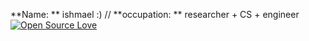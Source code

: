 **Name: ** ishmael :) // 
**occupation: ** researcher + CS + engineer
[![Open Source Love](https://badges.frapsoft.com/os/v1/open-source.svg?v=103)](https://github.com/ellerbrock/open-source-badges/)
